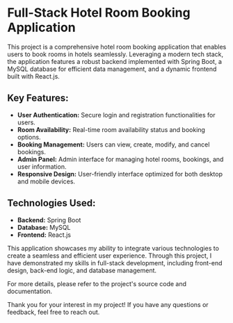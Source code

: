 # Full-Stack Hotel Room Booking Application

This project is a comprehensive hotel room booking application that enables users to book rooms in hotels seamlessly. Leveraging a modern tech stack, the application features a robust backend implemented with Spring Boot, a MySQL database for efficient data management, and a dynamic frontend built with React.js.

## Key Features:
- **User Authentication:** Secure login and registration functionalities for users.
- **Room Availability:** Real-time room availability status and booking options.
- **Booking Management:** Users can view, create, modify, and cancel bookings.
- **Admin Panel:** Admin interface for managing hotel rooms, bookings, and user information.
- **Responsive Design:** User-friendly interface optimized for both desktop and mobile devices.

## Technologies Used:
- **Backend:** Spring Boot
- **Database:** MySQL
- **Frontend:** React.js

This application showcases my ability to integrate various technologies to create a seamless and efficient user experience. Through this project, I have demonstrated my skills in full-stack development, including front-end design, back-end logic, and database management. 

For more details, please refer to the project's source code and documentation. 

Thank you for your interest in my project! If you have any questions or feedback, feel free to reach out.
